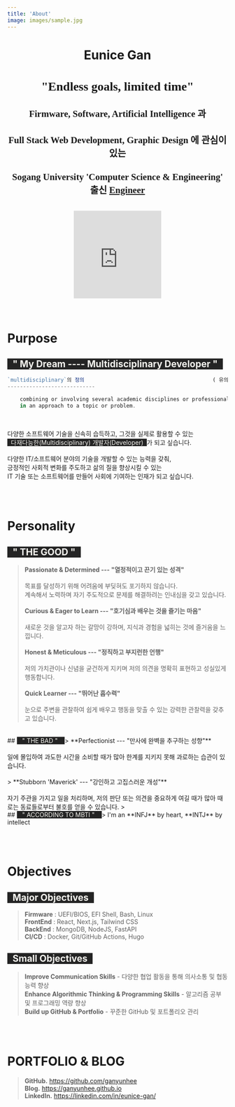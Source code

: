 ```yaml
---
title: 'About'
image: images/sample.jpg
---
```


<div align="center">
	<h1 class="about-name-header"><span class="about-name">Eunice Gan</span></h1>
	<h1 class="about-quote-header" style="font-family: 'EB Garamond'"> "Endless goals, limited time"</h1>
	<h2 class="about-details-header" style="font-family: 'Inter Tight'; font-weight:bold"><span class="about-details"> Firmware, Software, Artificial Intelligence 과 </span></h2>
 	<h2 class="about-details-header" style="font-family: 'Inter Tight'; font-weight:bold"><span class="about-details"> Full Stack Web Development, Graphic Design 에 관심이 있는 </span></h2>
	<h2 class="about-details-header" style="font-family: 'Inter Tight'; font-weight:bold"><span class="about-details"> Sogang University 'Computer Science & Engineering' 출신 <u>Engineer</u> </span></h2>
</div>

<br>
<div align="center">
	<iframe src="https://lottie.host/embed/8d13074e-ac49-4c32-a569-63e8d48211f0/5veZA9BZdA.json" style="filter: grayscale(100%) contrast(100%) brightness(100%);" width="200" height="200" frameborder="0"></iframe>
</div>
<br><br>

# **Purpose**

## <span style="font-size: 100%; background: #242424; color: #F6F5F0; padding-left: 0.75rem; padding-right: 0.75rem;"> " My Dream ---- Multidisciplinary Developer " </span>

```jsx
`multidisciplinary`의 정의                      					( 유의어 : `**다능력`** `**다학제`** )
----------------------------

	combining or involving several academic disciplines or professional specializations
	in an approach to a topic or problem.
```
<br>

다양한 소프트웨어 기술을 신속히 습득하고, 그것을 실제로 활용할 수 있는 
<br><span style="background: #242424; color: #F6F5F0; padding-left: 0.5rem; padding-right: 0.5rem;">다재다능한(Multidisciplinary) 개발자(Developer)</span>가 되고 싶습니다. 
<br><br>
다양한 IT/소프트웨어 분야의 기술을 개발할 수 있는 능력을 갖춰, 
<br>긍정적인 사회적 변화를 주도하고 삶의 질을 향상시킬 수 있는 
<br>IT 기술 또는 소프트웨어를 만들어 사회에 기여하는 인재가 되고 싶습니다.

<br><br>

# Personality
## <span style="font-size: 100%; background: #242424; color: #F6F5F0; padding-left: 0.75rem; padding-right: 0.75rem;"> " THE GOOD " </span>
 > **Passionate & Determined --- "열정적이고 끈기 있는 성격"** <br><br>
	목표를 달성하기 위해 어려움에 부딪혀도 포기하지 않습니다. <br>
	계속해서 노력하며 자기 주도적으로 문제를 해결하려는 인내심을 갖고 있습니다.
	<br><br>
 **Curious & Eager to Learn --- "호기심과 배우는 것을 즐기는 마음"** <br><br>
	새로운 것을 알고자 하는 갈망이 강하며, 지식과 경험을 넓히는 것에 즐거움을 느낍니다.
	<br><br>
 **Honest & Meticulous --- "정직하고 부지런한 언행"** <br><br>
	저의 가치관이나 신념을 굳건하게 지키며 저의 의견을 명확히 표현하고 성실있게 행동합니다.
	<br><br>
 **Quick Learner --- "뛰어난 흡수력"** <br><br>
	눈으로 주변을 관찰하여 쉽게 배우고 행동을 맞출 수 있는 강력한 관찰력을 갖추고 있습니다.
 <br>
## <span style="font-size: 100%; background: #242424; color: #F6F5F0; padding-left: 0.75rem; padding-right: 0.75rem;"> " THE BAD " </span>
> **Perfectionist --- "만사에 완벽을 추구하는 성향"** <br><br>
	일에 몰입하여 과도한 시간을 소비할 때가 많아 한계를 지키지 못해 과로하는 습관이 있습니다.
	<br><br>
> **Stubborn 'Maverick' --- "강인하고 고집스러운 개성"** <br><br>
	자기 주관을 가지고 일을 처리하며, 저의 판단 또는 의견을 중요하게 여길 때가 많아 때로는 동료들로부터 불호를 얻을 수 있습니다.
> <br>
## <span style="font-size: 100%; background: #242424; color: #F6F5F0; padding-left: 0.75rem; padding-right: 0.75rem;"> " ACCORDING TO MBTI " </span>
> I'm an **INFJ** by heart, **INTJ** by intellect

<br><br>

# Objectives

## <span style="font-size: 100%; background: #242424; color: #F6F5F0; padding-left: 0.75rem; padding-right: 0.75rem;"> Major Objectives </span>

> **Firmware** : UEFI/BIOS, EFI Shell, Bash, Linux <br>
> **FrontEnd** : React, Next.js, Tailwind CSS <br>
> **BackEnd** : MongoDB, NodeJS, FastAPI <br>
> **CI/CD** : Docker, Git/GitHub Actions, Hugo <br>

## <span style="font-size: 100%; background: #242424; color: #F6F5F0; padding-left: 0.75rem; padding-right: 0.75rem;"> Small Objectives </span>

> **Improve Communication Skills**
	- 다양한 협업 활동을 통해 의사소통 및 협동 능력 향상
	<br>
> **Enhance Algorithmic Thinking & Programming Skills**
	- 알고리즘 공부 및 프로그래밍 역량 향상
	<br>
> **Build up GitHub & Portfolio**
	- 꾸준한 GitHub 및 포트폴리오 관리
	<br>

<br><br>

# PORTFOLIO & BLOG

> <b>GitHub.</b> <a href="https://github.com/ganyunhee">https://github.com/ganyunhee</a><br>
> <b>Blog.</b> <a href="https://ganyunhee.github.io">https://ganyunhee.github.io</a><br>
> <b>LinkedIn.</b> <a href="https://www.linkedin.com/in/eunice-gan/">https://linkedin.com/in/eunice-gan/</a><br>

<br><br>
